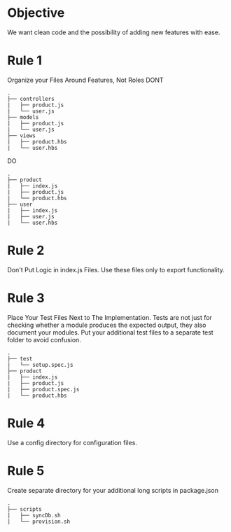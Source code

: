 # Objective
We want clean code and the possibility of adding new features with ease.

# Rule 1
Organize your Files Around Features, Not Roles
DONT
```
.
├── controllers
|   ├── product.js
|   └── user.js
├── models
|   ├── product.js
|   └── user.js
├── views
|   ├── product.hbs
|   └── user.hbs
```
DO
```
.
├── product
|   ├── index.js
|   ├── product.js
|   └── product.hbs
├── user
|   ├── index.js
|   ├── user.js
|   └── user.hbs
```

# Rule 2
Don't Put Logic in index.js Files. Use these files only to export functionality.

# Rule 3
Place Your Test Files Next to The Implementation. Tests are not just for checking whether a module produces the expected output, they also document your modules. Put your additional test files to a separate test folder to avoid confusion.
```
.
├── test
|   └── setup.spec.js
├── product
|   ├── index.js
|   ├── product.js
|   ├── product.spec.js
|   └── product.hbs
```

# Rule 4
Use a config directory for configuration files.

# Rule 5
Create separate directory for your additional long scripts in package.json
```
.
├── scripts
|   ├── syncDb.sh
|   └── provision.sh
```
